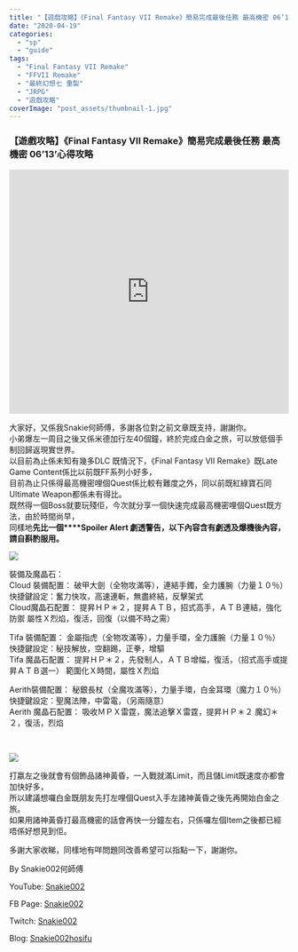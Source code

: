 ```yaml
---
title: "【遊戲攻略】《Final Fantasy VII Remake》簡易完成最後任務 最高機密 06’13’心得攻略"
date: "2020-04-19"
categories: 
  - "sp"
  - "guide"
tags: 
  - "Final Fantasy VII Remake"
  - "FFVII Remake"
  - "最終幻想七 重製"
  - "JRPG"
  - "遊戲攻略"
coverImage: "post_assets/thumbnail-1.jpg"
---
```


### 【遊戲攻略】《Final Fantasy VII Remake》簡易完成最後任務 最高機密 06’13’心得攻略

<iframe width="100%" height="440"src="https://www.youtube.com/embed/UsvmfWhpc9A"
  title="YouTube video player" frameborder="0" allow="accelerometer; autoplay;
  clipboard-write; encrypted-media; gyroscope; picture-in-picture; web-share"
  referrerpolicy="strict-origin-when-cross-origin" allowfullscreen></iframe>
  
大家好，又係我Snakie何師傅，多謝各位對之前文章既支持，謝謝你。  
小弟爆左一周目之後又係米德加行左40個鐘，終於完成白金之旅，可以放低個手制回歸返現實世界。  
以目前為止係未知有幾多DLC 既情況下，《Final Fantasy VII Remake》既Late Game Content係比以前既FF系列小好多，  
目前為止只係得最高機密哩個Quest係比較有難度之外，同以前既紅綠寶石同Ultimate Weapon都係未有得比。  
既然得一個Boss就要玩殘佢，今次就分享一個快速完成最高機密哩個Quest既方法，由於時間尚早，  
同樣地**先比一個****Spoiler Alert 劇透警告，以下內容含有劇透及爆機後內容，請自斟酌服用。**  

  
![](post_assets/P1-1024x576.jpg)  

  
裝備及魔晶石：  
Cloud 裝備配置： 破甲大劍（全物攻滿等），連結手鐲，全力護腕（力量１０％）  
快捷鍵設定：奮力快攻，高速連斬，無盡終結，反擊架式  
Cloud魔晶石配置： 提昇ＨＰ＊２，提昇ＡＴＢ，招式高手，ＡＴＢ連結，強化防禦 屬性Ｘ烈焰，復活，回復（以備不時之需）  

  
Tifa 裝備配置： 金屬指虎（全物攻滿等），力量手環，全力護腕（力量１０％）  
快捷鍵設定：秘技解放，空翻踢，正拳，增驅  
Tifa 魔晶石配置： 提昇ＨＰ＊２，先發制人，ＡＴＢ增幅，復活，（招式高手或提昇ＡＴＢ選一） 範圍化Ｘ時間，屬性Ｘ烈焰  

  
Aerith裝備配置： 秘銀長杖（全魔攻滿等），力量手環，白金耳環（魔力１０％）  
快捷鍵設定：聖魔法陣，中雷電，（另兩隨意）  
Aerith 魔晶石配置： 吸收ＭＰＸ雷霆，魔法追擊Ｘ雷霆，提昇ＨＰ＊２ 魔幻＊２，復活，烈焰  

  
   

  
![](post_assets/P3-1024x576.jpg)  

  
打嬴左之後就會有個飾品諸神黃昏，一入戰就滿Limit，而且儲Limit既速度亦都會加快好多，  
所以建議想囉白金既朋友先打左哩個Quest入手左諸神黃昏之後先再開始白金之旅。  
如果用諸神黃昏打最高機密的話會再快一分鐘左右，只係囉左個Item之後都已經唔係好想見到佢。  

  
多謝大家收睇，同樣地有咩問題同改善希望可以指點一下，謝謝你。  

  
By Snakie002何師傅  

  
YouTube: [Snakie002](https://www.youtube.com/channel/UCDOMLG_RBSoqVHK3sIYJeLA)  

  
FB Page: [Snakie002](https://www.facebook.com/Snakie002/)  

  
Twitch: [Snakie002](https://www.twitch.tv/snakie002/)  

  
Blog: [Snakie002hosifu](https://snakie002hosifu.blog)
